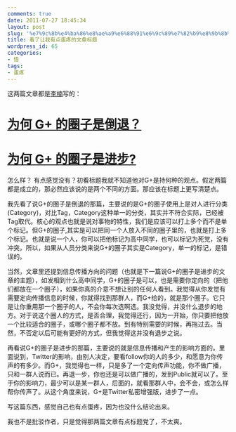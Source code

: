 ```yaml
---
comments: true
date: 2011-07-27 18:45:34
layout: post
slug: '%e7%9c%8b%e4%ba%86%e8%ae%a9%e6%88%91%e6%9c%89%e7%82%b9%e8%9b%8b%e7%96%bc%e7%9a%84%e6%96%87%e7%ab%a0%e6%a0%87%e9%a2%98'
title: 看了让我有点蛋疼的文章标题
wordpress_id: 65
categories:
- 悟
tags:
- 蛋疼
---
```


这两篇文章都是[李楠](http://www.ifanr.com/author/kkk/)写的：


# [为何 G+ 的圈子是倒退？](http://www.ifanr.com/47183)




# [为何 G+ 的圈子是进步?](http://www.ifanr.com/47332)


怎么样？ 有点感觉没有？初看标题我就不知道他对G+是持何种的观点。假定两篇都是成立的，那必然应该说的是两个不同的方面。那应该在标题上更写清楚点。

我先看了说G+的圈子是倒退的那篇，主要说的是G+的圈子使用上是对人进行分类(Category)，对比Tag，Category这种单一的分类，其实并不符合实际，已经被Tag取代。核心的观点也就是说对事物的特性，我们是应该可以打上多个而不是单个标记。但G+的圈子,其实是可以把同一个人放入不同的圈子里的，也就是打上多个标记。也就是说一个人，你可以把他标记为高中同学，也可以标记为死党，没有冲突。所以，如果从人员分类来说G+的圈子其实是Category，单一的标记，是错误的。

当然，文章里还提到信息传播方向的问题（也就是下一篇说G+的圈子是进步的文章的主题），如发相到什么高中同学，G+的圈子是可以，也是需要你定向的（把他们都放在一个圈子），如果你真的介意不想让别的任何人看到。我觉得从你发觉有需要定向传播信息的时候，你就得找到那群人，而G+给的，就是那个圈子。它只是让你重用那一个圈子的人，不会你每次选啊选。我没觉得，并没什么退步的地方。对于说这个圈人的方式，是否合理，我觉得还行，因为一开始，你只要把他放一个比较适合的圈子，或哪个圈子都不放。到有特别需要的时候，再拖过去。当然，不否定以后可能有更好的方式，但我觉得这并没有退步之说。

再看说G+的圈子是进步的那篇，主要说的就是信息传播和产生的影响方面的。里面说到，Twitter的影响，由别人决定，要看follow你的人的多少，和愿意为你传声的有多少。而G+，我觉得也一样，只是多了一个定向传声功能，你不做广播，只和一群人说而已。再退一步，你也还是可以做广播的，发到Public就可以了。至于你的影响力，最少可以是某一群人，后面的，就看那群人中，会不会，或怎么样帮你传声了。从这个角度来说，G+是Twitter私密增强版，进步了一点。

写这篇东西，感觉自己也有点蛋疼，因为也没什么结论出来。

我也不是批驳作者，只是觉得那两篇文章有点标题党了，不太爽。
